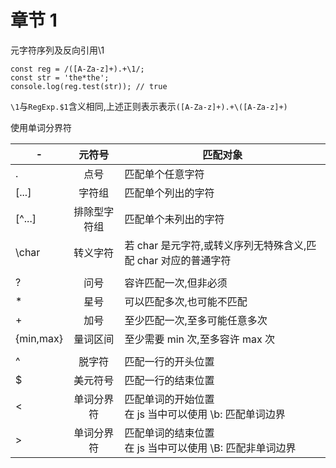 # 章节 1

元字符序列及反向引用\1

```tsx
const reg = /([A-Za-z]+).+\1/;
const str = 'the*the';
console.log(reg.test(str)); // true
```

`\1`与`RegExp.$1`含义相同,上述正则表示表示`([A-Za-z]+).+\([A-Za-z]+)`

使用单词分界符

| -         |    元符号    | 匹配对象                                                       |
| --------- | :----------: | -------------------------------------------------------------- |
| .         |     点号     | 匹配单个任意字符                                               |
| [...]     |    字符组    | 匹配单个列出的字符                                             |
| [^...]    | 排除型字符组 | 匹配单个未列出的字符                                           |
| \char     |   转义字符   | 若 char 是元字符,或转义序列无特殊含义,匹配 char 对应的普通字符 |
|           |              |                                                                |
| ?         |     问号     | 容许匹配一次,但非必须                                          |
| \*        |     星号     | 可以匹配多次,也可能不匹配                                      |
| +         |     加号     | 至少匹配一次,至多可能任意多次                                  |
| {min,max} |   量词区间   | 至少需要 min 次,至多容许 max 次                                |
|           |              |                                                                |
| ^         |    脱字符    | 匹配一行的开头位置                                             |
| $         |   美元符号   | 匹配一行的结束位置                                             |
| \<        |  单词分界符  | 匹配单词的开始位置 <br/>在 js 当中可以使用 \b: 匹配单词边界    |
| \>        |  单词分界符  | 匹配单词的结束位置 <br/>在 js 当中可以使用 \B: 匹配非单词边界  |
